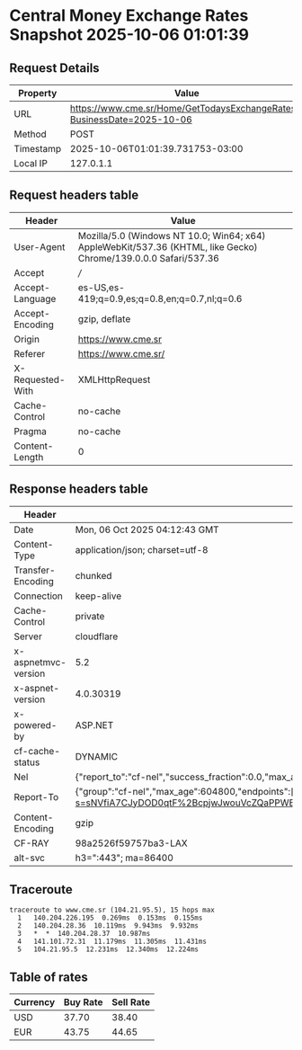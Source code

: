 # Central Money Exchange Rates Snapshot 2025-10-06 01:01:39
## Request Details

| Property | Value |
|----------|-------|
| URL | https://www.cme.sr/Home/GetTodaysExchangeRates/?BusinessDate=2025-10-06 |
| Method | POST |
| Timestamp | 2025-10-06T01:01:39.731753-03:00 |
| Local IP | 127.0.1.1 |
    
## Request headers table

| Header | Value |
|--------|-------|
| User-Agent | Mozilla/5.0 (Windows NT 10.0; Win64; x64) AppleWebKit/537.36 (KHTML, like Gecko) Chrome/139.0.0.0 Safari/537.36 |
| Accept | */* |
| Accept-Language | es-US,es-419;q=0.9,es;q=0.8,en;q=0.7,nl;q=0.6 |
| Accept-Encoding | gzip, deflate |
| Origin | https://www.cme.sr |
| Referer | https://www.cme.sr/ |
| X-Requested-With | XMLHttpRequest |
| Cache-Control | no-cache |
| Pragma | no-cache |
| Content-Length | 0 |

    
## Response headers table
| Header | Value |
|--------|-------|
| Date | Mon, 06 Oct 2025 04:12:43 GMT |
| Content-Type | application/json; charset=utf-8 |
| Transfer-Encoding | chunked |
| Connection | keep-alive |
| Cache-Control | private |
| Server | cloudflare |
| x-aspnetmvc-version | 5.2 |
| x-aspnet-version | 4.0.30319 |
| x-powered-by | ASP.NET |
| cf-cache-status | DYNAMIC |
| Nel | {"report_to":"cf-nel","success_fraction":0.0,"max_age":604800} |
| Report-To | {"group":"cf-nel","max_age":604800,"endpoints":[{"url":"https://a.nel.cloudflare.com/report/v4?s=sNVfiA7CJyDOD0qtF%2BcpjwJwouVcZQaPPWBpJniDCJ2oXUTcaCyBdcAegk71xatsgpWZhDtAl7wy2NzyJz8zwkDaVGD%2BEswNRgk%3D"}]} |
| Content-Encoding | gzip |
| CF-RAY | 98a2526f59757ba3-LAX |
| alt-svc | h3=":443"; ma=86400 |

## Traceroute 

```
traceroute to www.cme.sr (104.21.95.5), 15 hops max
  1   140.204.226.195  0.269ms  0.153ms  0.155ms 
  2   140.204.28.36  10.119ms  9.943ms  9.932ms 
  3   *  *  140.204.28.37  10.987ms 
  4   141.101.72.31  11.179ms  11.305ms  11.431ms 
  5   104.21.95.5  12.231ms  12.340ms  12.224ms 

```


## Table of rates

| Currency | Buy Rate | Sell Rate |
|----------|----------|-----------|
| USD | 37.70 | 38.40 |
| EUR | 43.75 | 44.65 |
